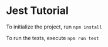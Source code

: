 # Jest Tutorial

To initialize the project, run `npm install`

To run the tests, execute `npm run test`
